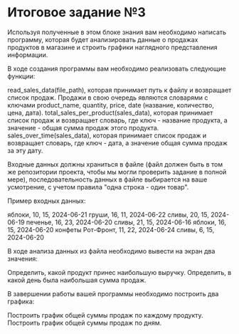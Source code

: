 # Итоговое задание №3

Используя полученные в этом блоке знания вам необходимо написать программу, которая будет анализировать данные о продажах продуктов в магазине и строить графики наглядного представления информации.

В ходе создания программы вам необходимо реализовать следующие функции:

read_sales_data(file_path), которая принимает путь к файлу и возвращает список продаж. Продажи в свою очередь являются словарями с ключами product_name, quantity, price, date (название, количество, цена, дата).
total_sales_per_product(sales_data), которая принимает список продаж и возвращает словарь, где ключ - название продукта, а значение - общая сумма продаж этого продукта.
sales_over_time(sales_data), которая принимает список продаж и возвращает словарь, где ключ - дата, а значение общая сумма продаж за эту дату.
 

Входные данных должны храниться в файле (файл должен быть в том же репозитории проекта, чтобы мы могли проверить задание в полной мере), последовательность данных в файле выбирается на ваше усмотрение, с учетом правила "одна строка - один товар".

Пример входных данных:

яблоки, 10, 15, 2024-06-21
груши, 16, 11, 2024-06-22
сливы, 20, 15, 2024-06-19
печенье, 16, 23, 2024-06-20
сливы, 21, 15, 2024-06-16
яблоки, 16, 15, 2024-06-20
конфеты Рот-Фронт, 11, 22, 2024-06-24
сливы, 6, 15, 2024-06-20
 

В ходе анализа данных из файла необходимо вывести на экран два значения:

Определить, какой продукт принес наибольшую выручку.
Определить, в какой день была наибольшая сумма продаж.
 

В завершении работы вашей программы необходимо построить два графика:

Построить график общей суммы продаж по каждому продукту.
Построить график общей суммы продаж по дням.
